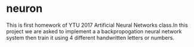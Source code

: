 # neuron
This is first homework of YTU 2017 Artificial Neural Networks class.In this project we are asked to implement a
a backpropogation neural network system then train it using 4 different handwritten letters or numbers.
